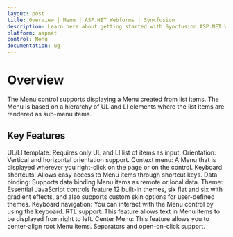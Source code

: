 ```yaml
---
layout: post
title: Overview | Menu | ASP.NET Webforms | Syncfusion
description: Learn here about getting started with Syncfusion ASP.NET Webforms Menu control and more details.
platform: aspnet
control: Menu
documentation: ug
---
```


# Overview

The Menu control supports displaying a Menu created from list items. The Menu is based on a hierarchy of UL and LI elements where the list items are rendered as sub-menu items.

## Key Features

UL/LI template: Requires only UL and LI list of items as input.
Orientation: Vertical and horizontal orientation support.
Context menu: A Menu that is displayed wherever you right-click on the page or on the control.
Keyboard shortcuts: Allows easy access to Menu items through shortcut keys.
Data binding: Supports data binding Menu items as remote or local data.
Theme: Essential JavaScript controls feature 12 built-in themes, six flat and six with gradient effects, and also supports custom skin options for user-defined themes. 
Keyboard navigation: You can interact with the Menu control by using the keyboard. 
RTL support: This feature allows text in Menu items to be displayed from right to left.
Center Menu: This feature allows you to center-align root Menu items.
Separators and open-on-click support.
